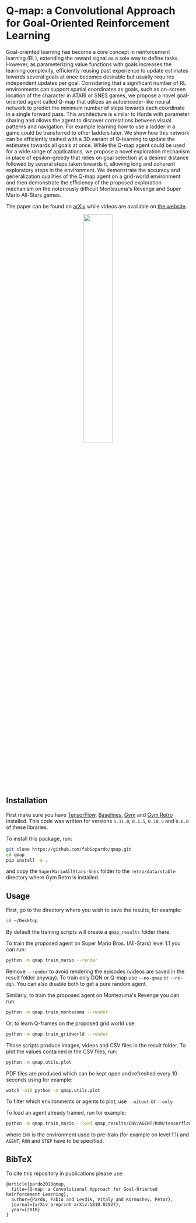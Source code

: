 # Q-map: a Convolutional Approach for Goal-Oriented Reinforcement Learning

Goal-oriented learning has become a core concept in reinforcement learning (RL), extending the reward signal as a sole way to define tasks. However, as parameterizing value functions with goals increases the learning complexity, efficiently reusing past experience to update estimates towards several goals at once becomes desirable but usually requires independent updates per goal. Considering that a significant number of RL environments can support spatial coordinates as goals, such as on-screen location of the character in ATARI or SNES games, we propose a novel goal-oriented agent called Q-map that utilizes an autoencoder-like neural network to predict the minimum number of steps towards each coordinate in a single forward pass. This architecture is similar to Horde with parameter sharing and allows the agent to discover correlations between visual patterns and navigation. For example learning how to use a ladder in a game could be transferred to other ladders later. We show how this network can be efficiently trained with a 3D variant of Q-learning to update the estimates towards all goals at once. While the Q-map agent could be used for a wide range of applications, we propose a novel exploration mechanism in place of epsilon-greedy that relies on goal selection at a desired distance followed by several steps taken towards it, allowing long and coherent exploratory steps in the environment. We demonstrate the accuracy and generalization qualities of the Q-map agent on a grid-world environment and then demonstrate the efficiency of the proposed exploration mechanism on the notoriously difficult Montezuma's Revenge and Super Mario All-Stars games.

The paper can be found on [arXiv](https://arxiv.org/abs/1810.02927) while videos are available on [the website](https://sites.google.com/view/q-map-rl).

<p align="center"> <img src="data/mario_montezuma.gif" width=40%/> </p>

## Installation

First make sure you have [TensorFlow](https://www.tensorflow.org), [Baselines](https://github.com/openai/baselines), [Gym](https://github.com/openai/gym.git) and [Gym Retro](https://github.com/openai/retro) installed. This code was written for versions ```1.11.0```, ```0.1.5```, ```0.10.5``` and ```0.6.0``` of these libraries.

To install this package, run:
```bash
git clone https://github.com/fabiopardo/qmap.git
cd qmap
pip install -e .
```
and copy the ```SuperMarioAllStars-Snes``` folder to the ```retro/data/stable``` directory where Gym Retro is installed.

## Usage

First, go to the directory where you wish to save the results, for example:
```bash
cd ~/Desktop
```
By default the training scripts will create a ```qmap_results``` folder there.

To train the proposed agent on Super Mario Bros. (All-Stars) level 1.1 you can run:
```bash
python -m qmap.train_mario --render
```
Remove ```--render``` to avoid rendering the episodes (videos are saved in the result folder anyway).
To train only DQN or Q-map use ```--no-qmap``` or ```--no-dqn```.
You can also disable both to get a pure random agent.

Similarly, to train the proposed agent on Montezuma's Revenge you can run:
```bash
python -m qmap.train_montezuma --render
```

Or, to learn Q-frames on the proposed grid world use:
```bash
python -m qmap.train_gridworld --render
```

Those scripts produce images, videos and CSV files in the result folder.
To plot the values contained in the CSV files, run:
```bash
python -m qmap.utils.plot
```
PDF files are produced which can be kept open and refreshed every 10 seconds using for example:
```bash
watch -n10 python -m qmap.utils.plot
```
To filter which environments or agents to plot, use ```--witout``` or ```--only```

To load an agent already trained, run for example:
```bash
python -m qmap.train_mario --load qmap_results/ENV/AGENT/RUN/tensorflow/step_STEP.ckpt --level 2.1
```
where ```ENV``` is the environment used to pre-train (for example on level 1.1) and ```AGENT```, ```RUN``` and ```STEP``` have to be specified.

## BibTeX

To cite this repository in publications please use:
```
@article{pardo2018qmap,
  title={Q-map: a Convolutional Approach for Goal-Oriented Reinforcement Learning},
  author={Pardo, Fabio and Levdik, Vitaly and Kormushev, Petar},
  journal={arXiv preprint arXiv:1810.02927},
  year={2018}
}
```
